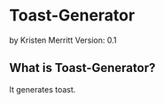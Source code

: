 # Toast-Generator #
by Kristen Merritt
Version: 0.1

## What is Toast-Generator? ##

It generates toast.